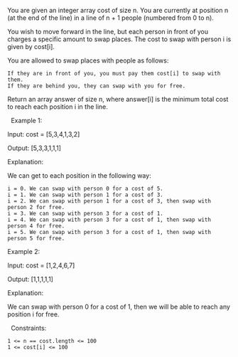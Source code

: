 You are given an integer array cost of size n. You are currently at position n (at the end of the line) in a line of n + 1 people (numbered from 0 to n).

You wish to move forward in the line, but each person in front of you charges a specific amount to swap places. The cost to swap with person i is given by cost[i].

You are allowed to swap places with people as follows:


	If they are in front of you, you must pay them cost[i] to swap with them.
	If they are behind you, they can swap with you for free.


Return an array answer of size n, where answer[i] is the minimum total cost to reach each position i in the line.

 
Example 1:


Input: cost = [5,3,4,1,3,2]

Output: [5,3,3,1,1,1]

Explanation:

We can get to each position in the following way:


	i = 0. We can swap with person 0 for a cost of 5.
	i = 1. We can swap with person 1 for a cost of 3.
	i = 2. We can swap with person 1 for a cost of 3, then swap with person 2 for free.
	i = 3. We can swap with person 3 for a cost of 1.
	i = 4. We can swap with person 3 for a cost of 1, then swap with person 4 for free.
	i = 5. We can swap with person 3 for a cost of 1, then swap with person 5 for free.



Example 2:


Input: cost = [1,2,4,6,7]

Output: [1,1,1,1,1]

Explanation:

We can swap with person 0 for a cost of 1, then we will be able to reach any position i for free.


 
Constraints:


	1 <= n == cost.length <= 100
	1 <= cost[i] <= 100

